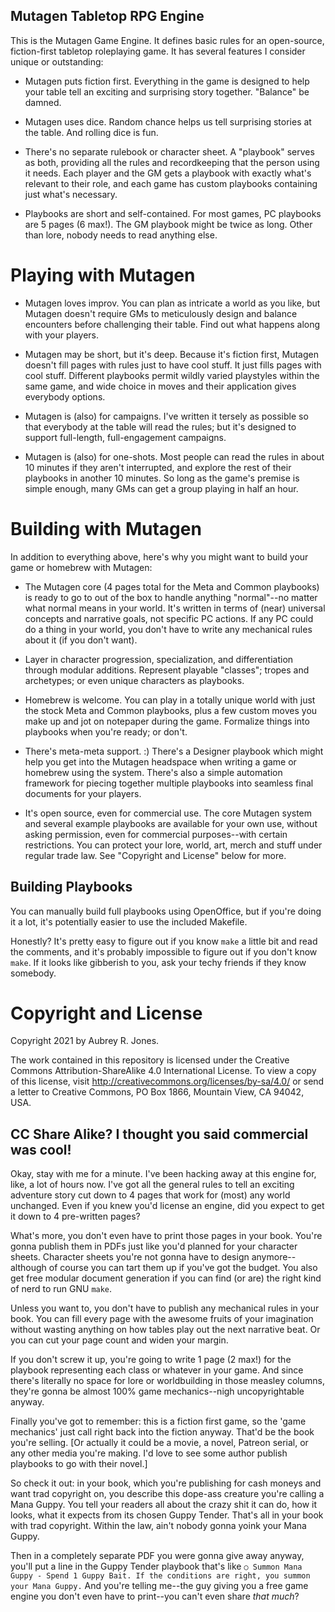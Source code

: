 Mutagen Tabletop RPG Engine
---------------------------

This is the Mutagen Game Engine. It defines basic rules for an
open-source, fiction-first tabletop roleplaying game. It has several
features I consider unique or outstanding:

* Mutagen puts fiction first. Everything in the game is designed to
  help your table tell an exciting and surprising story
  together. "Balance" be damned.

* Mutagen uses dice. Random chance helps us tell surprising stories at
  the table. And rolling dice is fun.

* There's no separate rulebook or character sheet. A "playbook" serves
  as both, providing all the rules and recordkeeping that the person
  using it needs. Each player and the GM gets a playbook with exactly
  what's relevant to their role, and each game has custom playbooks
  containing just what's necessary.

* Playbooks are short and self-contained. For most games, PC playbooks
  are 5 pages (6 max!). The GM playbook might be twice as long. Other
  than lore, nobody needs to read anything else.


# Playing with Mutagen

* Mutagen loves improv. You can plan as intricate a world as you like,
  but Mutagen doesn't require GMs to meticulously design and balance
  encounters before challenging their table. Find out what happens
  along with your players.

* Mutagen may be short, but it's deep. Because it's fiction first,
  Mutagen doesn't fill pages with rules just to have cool stuff. It
  just fills pages with cool stuff. Different playbooks permit wildly
  varied playstyles within the same game, and wide choice in moves and
  their application gives everybody options.

* Mutagen is (also) for campaigns. I've written it tersely as possible
  so that everybody at the table will read the rules; but it's
  designed to support full-length, full-engagement campaigns.

* Mutagen is (also) for one-shots. Most people can read the rules in
  about 10 minutes if they aren't interrupted, and explore the rest of
  their playbooks in another 10 minutes. So long as the game's premise
  is simple enough, many GMs can get a group playing in half an hour.


# Building with Mutagen

In addition to everything above, here's why you might want to build
your game or homebrew with Mutagen:

* The Mutagen core (4 pages total for the Meta and Common playbooks)
  is ready to go to out of the box to handle anything "normal"--no
  matter what normal means in your world. It's written in terms of
  (near) universal concepts and narrative goals, not specific PC
  actions. If any PC could do a thing in your world, you don't have to
  write any mechanical rules about it (if you don't want).

* Layer in character progression, specialization, and differentiation
  through modular additions. Represent playable "classes"; tropes and
  archetypes; or even unique characters as playbooks.

* Homebrew is welcome. You can play in a totally unique world with
  just the stock Meta and Common playbooks, plus a few custom moves
  you make up and jot on notepaper during the game. Formalize things
  into playbooks when you're ready; or don't.

* There's meta-meta support. :) There's a Designer playbook which
  might help you get into the Mutagen headspace when writing a game or
  homebrew using the system. There's also a simple automation
  framework for piecing together multiple playbooks into seamless
  final documents for your players.

* It's open source, even for commercial use. The core Mutagen system
  and several example playbooks are available for your own use,
  without asking permission, even for commercial purposes--with
  certain restrictions. You can protect your lore, world, art, merch
  and stuff under regular trade law. See "Copyright and License" below
  for more.


Building Playbooks
------------------

You can manually build full playbooks using OpenOffice, but if you're
doing it a lot, it's potentially easier to use the included Makefile.

Honestly? It's pretty easy to figure out if you know `make` a little
bit and read the comments, and it's probably impossible to figure out
if you don't know `make`. If it looks like gibberish to you, ask your
techy friends if they know somebody.


# Copyright and License

Copyright 2021 by Aubrey R. Jones.

The work contained in this repository is licensed under the Creative
Commons Attribution-ShareAlike 4.0 International License. To view a
copy of this license, visit
http://creativecommons.org/licenses/by-sa/4.0/ or send a letter to
Creative Commons, PO Box 1866, Mountain View, CA 94042, USA.


## CC Share Alike? I thought you said commercial was cool!

Okay, stay with me for a minute. I've been hacking away at this engine
for, like, a lot of hours now. I've got all the general rules to tell
an exciting adventure story cut down to 4 pages that work for (most)
any world unchanged. Even if you knew you'd license an engine, did you
expect to get it down to 4 pre-written pages?

What's more, you don't even have to print those pages in your
book. You're gonna publish them in PDFs just like you'd planned for
your character sheets. Character sheets you're not gonna have to
design anymore--although of course you can tart them up if you've got
the budget. You also get free modular document generation if you can
find (or are) the right kind of nerd to run GNU `make`.

Unless you want to, you don't have to publish any mechanical rules in
your book. You can fill every page with the awesome fruits of your
imagination without wasting anything on how tables play out the next
narrative beat. Or you can cut your page count and widen your margin.

If you don't screw it up, you're going to write 1 page (2 max!) for
the playbook representing each class or whatever in your game. And
since there's literally no space for lore or worldbuilding in those
measley columns, they're gonna be almost 100% game mechanics--nigh
uncopyrightable anyway.

Finally you've got to remember: this is a fiction first game, so the
'game mechanics' just call right back into the fiction anyway. That'd
be the book you're selling. [Or actually it could be a movie, a novel,
Patreon serial, or any other media you're making. I'd love to see some
author publish playbooks to go with their novel.]

So check it out: in your book, which you're publishing for cash moneys
and want trad copyright on, you describe this dope-ass creature you're
calling a Mana Guppy. You tell your readers all about the crazy shit
it can do, how it looks, what it expects from its chosen Guppy
Tender. That's all in your book with trad copyright. Within the law,
ain't nobody gonna yoink your Mana Guppy.

Then in a completely separate PDF you were gonna give away anyway,
you'll put a line in the Guppy Tender playbook that's like `○ Summon
Mana Guppy - Spend 1 Guppy Bait. If the conditions are right, you
summon your Mana Guppy.` And you're telling me--the guy giving you a
free game engine you don't even have to print--you can't even share
*that much*?




